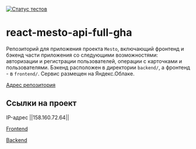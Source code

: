 [![Статус тестов](../../actions/workflows/tests.yml/badge.svg)](../../actions/workflows/tests.yml)

# react-mesto-api-full-gha

Репозиторий для приложения проекта `Mesto`, включающий фронтенд и бэкенд части приложения со следующими возможностями: авторизации и регистрации пользователей, операции с карточками и пользователями. Бэкенд расположен в директории `backend/`, а фронтенд - в `frontend/`. Cервис размещен на Яндекс.Облаке.

[Адрес репозитория](https://github.com/DayensCode/react-mesto-api-full-gha)

## Ссылки на проект

IP-адрес ||158.160.72.64||

[Frontend](https://api.mymesto.nomoredomains.rocks)

[Backend](https://api.mymesto.nomoredomains.rocks)
